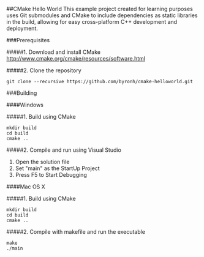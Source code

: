 ##CMake Hello World
This example project created for learning purposes uses Git submodules and CMake to include dependencies as static libraries in the build, allowing for easy cross-platform C++ development and deployment.

###Prerequisites

#####1. Download and install CMake
http://www.cmake.org/cmake/resources/software.html

#####2. Clone the repository
```
git clone --recursive https://github.com/byronh/cmake-helloworld.git
```

###Building

####Windows

#####1. Build using CMake
```
mkdir build
cd build
cmake ..
```

#####2. Compile and run using Visual Studio
1. Open the solution file
2. Set "main" as the StartUp Project
3. Press F5 to Start Debugging

####Mac OS X

#####1. Build using CMake

```
mkdir build
cd build
cmake ..
```

#####2. Compile with makefile and run the executable
```
make
./main
```
